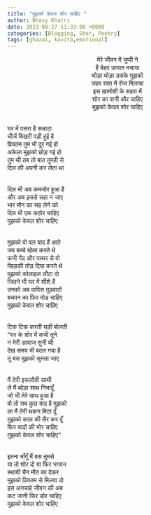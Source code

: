 ```yaml
---
title: "मुझको केवल शोर चाहिए "
author: Bhavy Khatri
date: 2023-08-27 11:33:00 +0800
categories: [Blogging, Sher, Poetry]
tags: [ghazal, kavita,emotional]
---
```


<p style="text-align: center;">
मेरे जीवन में चुप्पी ने <br>
है बेहद उत्पात मचाया <br>
थोड़ा थोड़ा डसके मुझको <br>
जहर रक्त में रोज मिलाया <br>
इस खामोशी के सहरा में <br>
शोर का पानी और चाहिए <br>
मुझको केवल शोर चाहिए<br><br>

घर में पसरा है सन्नाटा <br>
चीजें बिखरी पड़ी हुई है <br>
प्रियतम तुम भी दूर गई हो <br>
अकेला मुझको छोड़ गई हो <br>
तुम थी तब तो बात तुमही से <br>
दिल की अपनी कर लेता था <br><br>

दिल भी अब कमजोर हुआ है <br>
और अब इससे सहा न जाए <br>
भार मौन का सह लेने को <br>
दिल भी एक कठोर चाहिए <br>
मुझको केवल शोर चाहिए <br><br>

मुझको वो पल याद हैं आते <br>
जब बच्चे खेला करते थे <br>
कभी गेंद और पत्थर से वो <br>
खिड़की तोड़ दिया करते थे <br>
मुझको कोलाहल लौटा दो <br>
जितने भी घर में शीशे हैं <br>
उनको अब वापिस तुड़वादों <br>
बचपन का फिर मोड चाहिए <br>
मुझको केवल  शोर चाहिए <br><br>

टिक टिक करती घड़ी बोलती <br>
“घर के शोर में कभी तूने <br>
न मेरी आवाज सुनी थी <br>
देख समय भी बदल गया है <br>
तू बस मुझको सुनता जाए <br><br>

मैं तेरी इकलौती साथी <br>
ले मैं थोड़ा साथ निभादूँ <br>
जो भी तेरे साथ हुआ है <br>
वो तो सब कुछ याद है मुझको <br>
ला मैं तेरी थकन मिटा दूँ <br>
तुझको काल की सैर कर दूँ<br>
फिर यादों की भोर चाहिए <br>
तुझको केवल शोर चाहिए“<br><br>

इतना माँगूँ मैं बस तुमसे <br>
या तो शोर दो या फिर भगवन <br>
स्थायी चैन मौत का देकर <br>
मुझको प्रियतम से मिलवा दो <br>
इस अनचाहे जीवन की अब <br>
कट जानी फिर डोर चाहिए <br>
मुझको केवल  शोर चाहिए <br><br>


</p>

